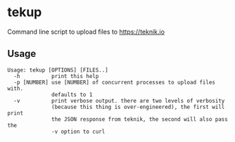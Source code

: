 # tekup
Command line script to upload files to https://teknik.io

## Usage

```
Usage: tekup [OPTIONS] [FILES..]
  -h          print this help
  -p [NUMBER] use [NUMBER] of concurrent processes to upload files with.
              defaults to 1
  -v          print verbose output. there are two levels of verbosity
              (because this thing is over-engineered), the first will print
              the JSON response from teknik, the second will also pass the
              -v option to curl
```
